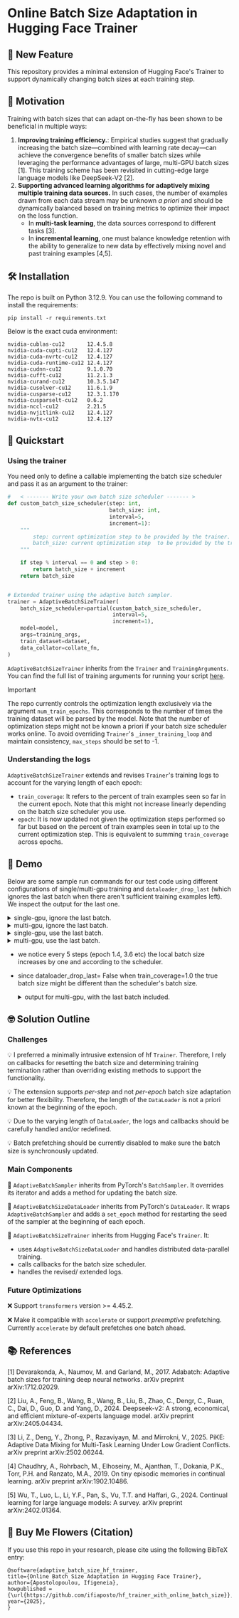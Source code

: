 # Online Batch Size Adaptation in Hugging Face Trainer

## 🎉 New Feature
This repository provides a minimal extension of Hugging Face's Trainer to support dynamically changing batch sizes at each training step.

## :dart: Motivation 

Training with batch sizes that can adapt on-the-fly has been shown to be beneficial in multiple ways:

1. **Improving training efficiency.**: Empirical studies suggest that gradually increasing the batch size—combined with learning rate decay—can achieve the convergence benefits of smaller batch sizes while leveraging the performance advantages of large, multi-GPU batch sizes [1]. This training scheme has been revisited in cutting-edge large language models like DeepSeek-V2 [2].
2. **Supporting advanced learning algorithms for adaptively mixing multiple training data sources.** In such cases, the number of examples drawn from each data stream may be unknown *a priori* and should be dynamically balanced based on training metrics to optimize their impact on the loss function.
   * In **multi-task learning**, the data sources correspond to different tasks [3].
   * In **incremental learning**, one must balance knowledge retention with the ability to generalize to new data by effectively mixing novel and past training examples [4,5].


## :hammer_and_wrench: Installation

The repo is built on Python 3.12.9. You can use the following command to install the requirements:
```
pip install -r requirements.txt
```
Below is the exact cuda environment:

```
nvidia-cublas-cu12       12.4.5.8
nvidia-cuda-cupti-cu12   12.4.127
nvidia-cuda-nvrtc-cu12   12.4.127
nvidia-cuda-runtime-cu12 12.4.127
nvidia-cudnn-cu12        9.1.0.70
nvidia-cufft-cu12        11.2.1.3
nvidia-curand-cu12       10.3.5.147
nvidia-cusolver-cu12     11.6.1.9
nvidia-cusparse-cu12     12.3.1.170
nvidia-cusparselt-cu12   0.6.2
nvidia-nccl-cu12         2.21.5
nvidia-nvjitlink-cu12    12.4.127
nvidia-nvtx-cu12         12.4.127

```

## :rocket: Quickstart

### Using the trainer

You need only to define a callable implementing the batch size scheduler and pass it as an argument to the trainer:

```python
#   < ------- Write your own batch size scheduler ------- >
def custom_batch_size_scheduler(step: int,
                                batch_size: int,
                                interval=5,
                                increment=1):
    """
        step: current optimization step to be provided by the trainer.
        batch_size: current optimization step  to be provided by the trainer.
    """

    if step % interval == 0 and step > 0:
        return batch_size + increment
    return batch_size


# Extended trainer using the adaptive batch sampler.
trainer = AdaptiveBatchSizeTrainer(
    batch_size_scheduler=partial(custom_batch_size_scheduler,
                                 interval=5,
                                 increment=1),
    model=model,
    args=training_args,
    train_dataset=dataset,
    data_collator=collate_fn,
)
```
`AdaptiveBatchSizeTrainer`  inherits from the `Trainer` and `TrainingArguments`. You can find the full list of training arguments for running your script [here]([https://www.google.com](https://huggingface.co/docs/transformers/v4.49.0/en/main_classes/trainer#transformers.TrainingArguments)).

> [!IMPORTANT]
> The repo currently controls the optimization length exclusively via the argument `num_train_epochs`. This corresponds to the number of times the training dataset will be parsed by the model. Note that the number of optimization steps might not be known a priori if your batch size scheduler works online. To avoid overriding `Trainer`'s `_inner_training_loop` and maintain consistency, `max_steps` should be set to -1.
>

### Understanding the logs
`AdaptiveBatchSizeTrainer` extends and revises `Trainer`'s training logs to account for the varying length of each epoch:

* `train_coverage`: It refers to the percent of train examples seen so far in the current epoch. Note that this might not increase linearly depending on the batch size scheduler you use.
* `epoch`: It is now updated not given the optimization steps performed so far but based on the percent of train examples seen in total up to the current optimization step. This is equivalent to summing `train_coverage` across epochs.


##  :monocle_face: Demo

Below are some sample run commands for our test code using different configurations of single/multi-gpu training and `dataloader_drop_last` (which ignores the last batch when there aren't sufficient training examples left). We inspect the output for the last one.

 <details><summary>single-gpu, ignore the last batch.   </summary>
 
```
python -m torch.distributed.run --nproc-per-node=1 --master_port=29619 -m test_replay_dataloader \
    --output_dir ./results \
    --logging_dir ./logs \
    --logging_steps 1 \
    --save_strategy no \
    --num_train_epochs 10 \
    --per_device_train_batch_size 1 \
    --max_steps -1 \
    --dataloader_drop_last
```  
</details>

 <details><summary>multi-gpu, ignore the last batch.   </summary>
 
```
python -m torch.distributed.run --nproc-per-node=2 --master_port=29619 -m test_replay_dataloader \
    --output_dir ./results \
    --logging_dir ./logs \
    --logging_steps 1 \
    --save_strategy no \
    --num_train_epochs 10 \
    --per_device_train_batch_size 1 \
    --max_steps -1 \
    --dataloader_drop_last
```  
</details>

</details>

<details><summary>single-gpu, use the last batch.   </summary>
 
```
python -m torch.distributed.run --nproc-per-node=1 --master_port=29619 -m test_replay_dataloader \
    --output_dir ./results \
    --logging_dir ./logs \
    --logging_steps 1 \
    --save_strategy no \
    --num_train_epochs 10 \
    --per_device_train_batch_size 1 \
    --max_steps -1 \
    --dataloader_drop_last False
    
```  
</details>

<details><summary>multi-gpu, use the last batch.   </summary>
 
```
python -m torch.distributed.run --nproc-per-node=2 --master_port=29619 -m test_replay_dataloader \
    --output_dir ./results \
    --logging_dir ./logs \
    --logging_steps 1 \
    --save_strategy no \
    --num_train_epochs 10 \
    --per_device_train_batch_size 1 \
    --max_steps -1 \
    --dataloader_drop_last False
    
```  
</details>

* we notice every 5 steps (epoch 1.4, 3.6 etc) the local batch size increases by one and according to the scheduler.
* since dataloader_drop_last= False when train_coverage=1.0 the true batch size might be different than the scheduler's batch size.
  
   <details><summary>output for multi-gpu, with the last batch included.   </summary>
  
  ```
  compute loss Current GPU device: Tesla V100-SXM2-32GB (Device 1) local batch size 1,  indices tensor([1], device='cuda:1')                                                                                  
  compute loss Current GPU device: Tesla V100-SXM2-32GB (Device 0) local batch size 1,  indices tensor([4], device='cuda:0')                                                                                  
  [rank0]:[W224 16:51:33.619610762 reducer.cpp:1400] Warning: find_unused_parameters=True was specified in DDP constructor, but did not find any unused parameters in the forward pass. This flag results in $
  n extra traversal of the autograd graph every iteration,  which can adversely affect performance. If your model indeed never has any unused parameters in the forward pass, consider turning this flag off. 
  Note that this warning may be a false positive if your model has flow control causing later iterations to have unused parameters. (function operator())                                                     
  [rank1]:[W224 16:51:33.629522783 reducer.cpp:1400] Warning: find_unused_parameters=True was specified in DDP constructor, but did not find any unused parameters in the forward pass. This flag results in $
  n extra traversal of the autograd graph every iteration,  which can adversely affect performance. If your model indeed never has any unused parameters in the forward pass, consider turning this flag off. 
  Note that this warning may be a false positive if your model has flow control causing later iterations to have unused parameters. (function operator())                                                     
  {'loss': 0.5852, 'grad_norm': 11.941976547241211, 'learning_rate': 4.9500000000000004e-05, 'train coverage': 0.2, 'epoch': 0.2}                                                                             
    1%|█▋                                                                                                                                                                     | 1/100 [00:00<00:52,  1.90it/s$
  compute loss Current GPU device: Tesla V100-SXM2-32GB (Device 0) local batch size 1,  indices tensor([7], device='cuda:0')                                                                                  
  compute loss Current GPU device: Tesla V100-SXM2-32GB (Device 1) local batch size 1,  indices tensor([5], device='cuda:1')                                                                                  
  {'loss': 0.7744, 'grad_norm': 7.989934921264648, 'learning_rate': 4.9e-05, 'train coverage': 0.4, 'epoch': 0.4}                                                                                             
    2%|███▎                                                                                                                                                                   | 2/100 [00:00<00:28,  3.38it/s$
  compute loss Current GPU device: Tesla V100-SXM2-32GB (Device 0) local batch size 1,  indices tensor([3], device='cuda:0')                                                                                  
  compute loss Current GPU device: Tesla V100-SXM2-32GB (Device 1) local batch size 1,  indices tensor([9], device='cuda:1')                                                                                  
  {'loss': 0.6889, 'grad_norm': 3.215988874435425, 'learning_rate': 4.85e-05, 'train coverage': 0.6, 'epoch': 0.6}                                                                                            
    3%|█████                                                                                                                                                                  | 3/100 [00:00<00:23,  4.18it/s$
  compute loss Current GPU device: Tesla V100-SXM2-32GB (Device 0) local batch size 1,  indices tensor([0], device='cuda:0')                                                                                  
  compute loss Current GPU device: Tesla V100-SXM2-32GB (Device 1) local batch size 1,  indices tensor([8], device='cuda:1')                                                                                  
  {'loss': 0.7219, 'grad_norm': 5.315413475036621, 'learning_rate': 4.8e-05, 'train coverage': 0.8, 'epoch': 0.8}                                                                                             
    4%|██████▋                                                                                                                                                                | 4/100 [00:01<00:20,  4.73it/s$
  compute loss Current GPU device: Tesla V100-SXM2-32GB (Device 1) local batch size 1,  indices tensor([2], device='cuda:1')                                                                                  
  compute loss Current GPU device: Tesla V100-SXM2-32GB (Device 0) local batch size 1,  indices tensor([6], device='cuda:0')                                                                                  
  {'loss': 0.7349, 'grad_norm': 9.186591148376465, 'learning_rate': 4.75e-05, 'train coverage': 1.0, 'epoch': 1.0}                                                                                            
    5%|████████▎                                                                                                                                                              | 5/100 [00:01<00:17,  5.46it/s$
  compute loss Current GPU device: Tesla V100-SXM2-32GB (Device 1) local batch size 2,  indices tensor([6, 2], device='cuda:1')                                                                               
  compute loss Current GPU device: Tesla V100-SXM2-32GB (Device 0) local batch size 2,  indices tensor([5, 1], device='cuda:0')                                                                               
  {'loss': 0.6667, 'grad_norm': 7.5692901611328125, 'learning_rate': 4.7e-05, 'train coverage': 0.4, 'epoch': 1.4}                                                                                            
    6%|██████████                                                                                                                                                             | 6/100 [00:01<00:14,  6.41it/s$
  compute loss Current GPU device: Tesla V100-SXM2-32GB (Device 1) local batch size 2,  indices tensor([8, 3], device='cuda:1')                                                                               
  compute loss Current GPU device: Tesla V100-SXM2-32GB (Device 0) local batch size 2,  indices tensor([0, 9], device='cuda:0')                                                                               
  {'loss': 0.6908, 'grad_norm': 1.293290615081787, 'learning_rate': 4.6500000000000005e-05, 'train coverage': 0.8, 'epoch': 1.8}                                                                              
    7%|███████████▋                                                                                                                                                           | 7/100 [00:01<00:14,  6.41it/s$
  compute loss Current GPU device: Tesla V100-SXM2-32GB (Device 0) local batch size 1,  indices tensor([7], device='cuda:0')
  compute loss Current GPU device: Tesla V100-SXM2-32GB (Device 1) local batch size 1,  indices tensor([4], device='cuda:1')
  {'loss': 0.6941, 'grad_norm': 0.7848922610282898, 'learning_rate': 4.600000000000001e-05, 'train coverage': 1.0, 'epoch': 2.0}
    8%|█████████████▎                                                                                                                                                         | 8/100 [00:01<00:11,  8.29it/s$
  compute loss Current GPU device: Tesla V100-SXM2-32GB (Device 0) local batch size 2,  indices tensor([8, 1], device='cuda:0')
  compute loss Current GPU device: Tesla V100-SXM2-32GB (Device 1) local batch size 2,  indices tensor([7, 5], device='cuda:1')
  {'loss': 0.6856, 'grad_norm': 9.592278480529785, 'learning_rate': 4.55e-05, 'train coverage': 0.4, 'epoch': 2.4}
    9%|███████████████                                                                                                                                                        | 9/100 [00:01<00:11,  7.86it/s$
  compute loss Current GPU device: Tesla V100-SXM2-32GB (Device 0) local batch size 2,  indices tensor([6, 0], device='cuda:0')
  compute loss Current GPU device: Tesla V100-SXM2-32GB (Device 1) local batch size 2,  indices tensor([9, 4], device='cuda:1')
  {'loss': 0.6908, 'grad_norm': 0.9208756685256958, 'learning_rate': 4.5e-05, 'train coverage': 0.8, 'epoch': 2.8}
   10%|████████████████▌                                                                                                                                                     | 10/100 [00:01<00:11,  7.94it/s$
  compute loss Current GPU device: Tesla V100-SXM2-32GB (Device 0) local batch size 1,  indices tensor([2], device='cuda:0')
  compute loss Current GPU device: Tesla V100-SXM2-32GB (Device 1) local batch size 1,  indices tensor([3], device='cuda:1')
  {'loss': 0.7796, 'grad_norm': 20.710803985595703, 'learning_rate': 4.4500000000000004e-05, 'train coverage': 1.0, 'epoch': 3.0}
   11%|██████████████████▎                                                                                                                                                   | 11/100 [00:01<00:10,  8.41it/s]
  compute loss Current GPU device: Tesla V100-SXM2-32GB (Device 0) local batch size 3,  indices tensor([6, 3, 8], device='cuda:0')
  compute loss Current GPU device: Tesla V100-SXM2-32GB (Device 1) local batch size 3,  indices tensor([0, 7, 5], device='cuda:1')
  {'loss': 0.5507, 'grad_norm': 9.137839317321777, 'learning_rate': 4.4000000000000006e-05, 'train coverage': 0.6, 'epoch': 3.6}
   12%|███████████████████▉                                                                                                                                                  | 12/100 [00:01<00:10,  8.41it/s]
  compute loss Current GPU device: Tesla V100-SXM2-32GB (Device 1) local batch size 2,  indices tensor([9, 4], device='cuda:1')
  compute loss Current GPU device: Tesla V100-SXM2-32GB (Device 0) local batch size 2,  indices tensor([1, 2], device='cuda:0')
  {'loss': 0.8429, 'grad_norm': 9.582053184509277, 'learning_rate': 4.35e-05, 'train coverage': 1.0, 'epoch': 4.0}
   13%|█████████████████████▌                                                                                                                                                | 13/100 [00:01<00:09,  9.06it/s]
  compute loss Current GPU device: Tesla V100-SXM2-32GB (Device 0) local batch size 3,  indices tensor([0, 9, 7], device='cuda:0')
  compute loss Current GPU device: Tesla V100-SXM2-32GB (Device 1) local batch size 3,  indices tensor([4, 6, 3], device='cuda:1')
  {'loss': 0.7207, 'grad_norm': 5.453138828277588, 'learning_rate': 4.3e-05, 'train coverage': 0.6, 'epoch': 4.6}
  
  ```
  </details>

##  :nerd_face: Solution Outline

### Challenges
:bulb: I preferred a minimally intrusive extension of hf `Trainer`. Therefore, I rely on callbacks for resetting the batch size and determining training termination  rather than overriding existing methods to support the functionality. 

:bulb: The extension supports *per-step* and not *per-epoch* batch size adaptation for better flexibility. Therefore, the length of the `DataLoader` is not a priori known at the beginning of the epoch.

:bulb: Due to the varying length of `DataLoader`, the logs and callbacks should be carefully handled and/or redefined.

:bulb: Batch prefetching should be currently disabled to make sure the batch size is synchronously updated.

### Main Components

:pushpin: `AdaptiveBatchSampler` inherits from PyTorch's `BatchSampler`. It overrides its iterator and adds a method for updating the batch size.

:pushpin: `AdaptiveBatchSizeDataLoader` inherits from PyTorch's `DataLoader`. It wraps `AdaptiveBatchSampler` and adds a `set_epoch` method for  restarting the seed of the sampler at the beginning of each epoch.

:pushpin: `AdaptiveBatchSizeTrainer` inherits from Hugging Face's `Trainer`. It:
   * uses `AdaptiveBatchSizeDataLoader` and handles distributed data-parallel training.
   * calls callbacks for the batch size scheduler.
   * handles the revised/ extended logs.

### Future Optimizations

:x: Support `transformers` version >= 4.45.2.

:x: Make it compatible with `accelerate` or support *preemptive* prefetching. Currently `accelerate` by default prefetches one batch ahead.

## :books: References

[1] Devarakonda, A., Naumov, M. and Garland, M., 2017. Adabatch: Adaptive batch sizes for training deep neural networks. arXiv preprint arXiv:1712.02029.

[2] Liu, A., Feng, B., Wang, B., Wang, B., Liu, B., Zhao, C., Dengr, C., Ruan, C., Dai, D., Guo, D. and Yang, D., 2024. Deepseek-v2: A strong, economical, and efficient mixture-of-experts language model. arXiv preprint arXiv:2405.04434.

[3] Li, Z., Deng, Y., Zhong, P., Razaviyayn, M. and Mirrokni, V., 2025. PiKE: Adaptive Data Mixing for Multi-Task Learning Under Low Gradient Conflicts. arXiv preprint arXiv:2502.06244.

[4] Chaudhry, A., Rohrbach, M., Elhoseiny, M., Ajanthan, T., Dokania, P.K., Torr, P.H. and Ranzato, M.A., 2019. On tiny episodic memories in continual learning. arXiv preprint arXiv:1902.10486.

[5] Wu, T., Luo, L., Li, Y.F., Pan, S., Vu, T.T. and Haffari, G., 2024. Continual learning for large language models: A survey. arXiv preprint arXiv:2402.01364.

## :bouquet: Buy Me Flowers (Citation)

If you use this repo in your research, please cite using the following BibTeX entry:

```
@software{adaptive_batch_size_hf_trainer,
title={Online Batch Size Adaptation in Hugging Face Trainer},
author={Apostolopoulou, Ifigeneia},
howpublished = {\url{https://github.com/ifiaposto/hf_trainer_with_online_batch_size}},
year={2025},
}

```



